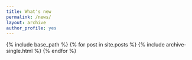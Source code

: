 ```yaml
---
title: What's new
permalink: /news/
layout: archive
author_profile: yes
---
```


{% include base_path %}
{% for post in site.posts %}
  {% include archive-single.html %}
{% endfor %}
